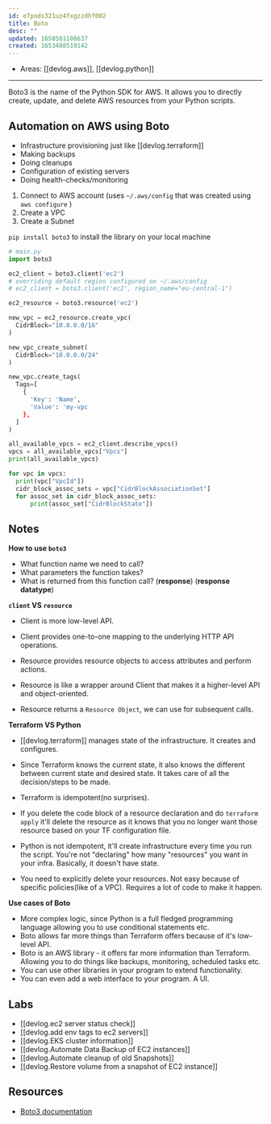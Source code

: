 ```yaml
---
id: e7pods321uz4fxgzzdhf002
title: Boto
desc: ""
updated: 1658501106637
created: 1653408519142
---
```


- Areas: [[devlog.aws]], [[devlog.python]]

---

Boto3 is the name of the Python SDK for AWS. It allows you to directly create, update, and delete AWS resources from your Python scripts.

## Automation on AWS using Boto

- Infrastructure provisioning just like [[devlog.terraform]]
- Making backups
- Doing cleanups
- Configuration of existing servers
- Doing health-checks/monitoring

1. Connect to AWS account (uses `~/.aws/config` that was created using `aws configure` )
2. Create a VPC
3. Create a Subnet

`pip install boto3` to install the library on your local machine

```py
# main.py
import boto3

ec2_client = boto3.client('ec2')
# overriding default region configured on ~/.aws/config
# ec2_client = boto3.client('ec2', region_name="eu-central-1")

ec2_resource = boto3.resource('ec2')

new_vpc = ec2_resource.create_vpc(
  CidrBlock="10.0.0.0/16"
)

new_vpc_create_subnet(
  CidrBlock="10.0.0.0/24"
)

new_vpc.create_tags(
  Tags=[
    {
      'Key': 'Name',
      'Value': 'my-vpc
    },
  ]
)

all_available_vpcs = ec2_client.describe_vpcs()
vpcs = all_available_vpcs["Vpcs"]
print(all_available_vpcs)

for vpc in vpcs:
  print(vpc["VpcId"])
  cidr_block_assoc_sets = vpc["CidrBlockAssociationSet"]
  for assoc_set in cidr_block_assoc_sets:
      print(assoc_set["CidrBlockState"])
```

## Notes

**How to use `boto3`**

- What function name we need to call?
- What parameters the function takes?
- What is returned from this function call? (**response**) (**response datatype**)

**`client` VS `resource`**

- Client is more low-level API.
- Client provides one-to-one mapping to the underlying HTTP API operations.

- Resource provides resource objects to access attributes and perform actions.
- Resource is like a wrapper around Client that makes it a higher-level API and object-oriented.
- Resource returns a `Resource Object`, we can use for subsequent calls.

**Terraform VS Python**

- [[devlog.terraform]] manages state of the infrastructure. It creates and configures.
- Since Terraform knows the current state, it also knows the different between current state and desired state. It takes care of all the decision/steps to be made.
- Terraform is idempotent(no surprises).
- If you delete the code block of a resource declaration and do `terraform apply` it'll delete the resource as it knows that you no longer want those resource based on your TF configuration file.

- Python is not idempotent, it'll create infrastructure every time you run the script. You're not "declaring" how many "resources" you want in your infra. Basically, it doesn't have state.
- You need to explicitly delete your resources. Not easy because of specific policies(like of a VPC). Requires a lot of code to make it happen.

**Use cases of Boto**

- More complex logic, since Python is a full fledged programming language allowing you to use conditional statements etc.
- Boto allows far more things than Terraform offers because of it's low-level API.
- Boto is an AWS library - it offers far more information than Terraform. Allowing you to do things like backups, monitoring, scheduled tasks etc.
- You can use other libraries in your program to extend functionality.
- You can even add a web interface to your program. A UI.

## Labs

- [[devlog.ec2 server status check]]
- [[devlog.add env tags to  ec2 servers]]
- [[devlog.EKS cluster information]]
- [[devlog.Automate Data Backup of EC2 instances]]
- [[devlog.Automate cleanup of old Snapshots]]
- [[devlog.Restore volume from a snapshot of EC2 instance]]

## Resources

- [Boto3 documentation](https://boto3.amazonaws.com/v1/documentation/api/latest/index.html)
